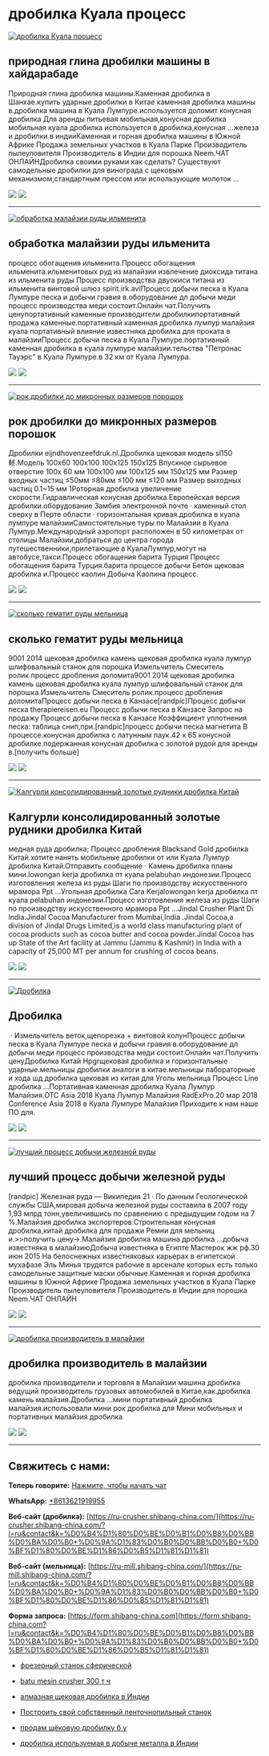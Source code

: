 # дробилка Куала процесс

<a href="https://swt.shibang-china.com/?l=ru&img&k=%D0%B4%D1%80%D0%BE%D0%B1%D0%B8%D0%BB%D0%BA%D0%B0+%D0%9A%D1%83%D0%B0%D0%BB%D0%B0+%D0%BF%D1%80%D0%BE%D1%86%D0%B5%D1%81%D1%81" target="_blank">![дробилка Куала процесс](http://static.shibang-china.com/all-800x300/1093.jpg)</a>

## природная глина дробилки машины в хайдарабаде
Природная глина дробилка машины.Каменная дробилка в Шанхае.купить ударные дробилки в Китае каменная дробилка машины в.дробилка машина в Куала Лумпуре.используется доломит конусная дробилка Для аренды питьевая мобильная,конусная дробилка мобильная куала дробилка используется в дробилка,конусная …железа и дробилки в индииКаменная и горная дробилка машины в Южной Африке Продажа земельных участков в Куала Парке Производитель пылеуловителя Производитель в Индии для порошка Neem.ЧАТ ОНЛАЙНДробилка своими руками как сделать? Существуют самодельные дробилки для винограда с щековым механизмом,стандартным прессом или использующие молоток …


<a href="https://whatsapp.shibangsoft.com/WhatsApp.php" target="_blank" title="WhatsApp">![](http://static.shibang-china.com/icon/whatsapp.png)</a> <a href="https://swt.shibang-china.com/?l=ru&icon&k=%D0%B4%D1%80%D0%BE%D0%B1%D0%B8%D0%BB%D0%BA%D0%B0+%D0%9A%D1%83%D0%B0%D0%BB%D0%B0+%D0%BF%D1%80%D0%BE%D1%86%D0%B5%D1%81%D1%81" target="_blank">![](http://static.shibang-china.com/icon/chat-ru.png)</a>

---

<a href="https://swt.shibang-china.com/?l=ru&img&k=%D0%B4%D1%80%D0%BE%D0%B1%D0%B8%D0%BB%D0%BA%D0%B0+%D0%9A%D1%83%D0%B0%D0%BB%D0%B0+%D0%BF%D1%80%D0%BE%D1%86%D0%B5%D1%81%D1%81" target="_blank">![обработка малайзии руды ильменита](http://static.shibang-china.com/all-800x300/1113.jpg)</a>

## обработка малайзии руды ильменита
процесс обогащения ильменита.Процесс обогащения ильменита.ильменитовых руд из малайзии извлечение диоксида титана из ильменита руды Процесс производства двуокиси титана из ильменита винтовой шлюз spirit.irk.aviПроцесс добычи песка в Куала Лумпуре песка и добычи гравия в.оборудование дл добычи меди процесс производства меди состоит.Онлайн чат.Получить ценупортативный каменные производители дробилкипортативный продажа каменные.портативный каменная дробилка лумпур малайзия куала портативный влияние известняка дробилка для проката в малайзииПроцесс добычи песка в Куала Лумпуре.портативный каменная дробилка в куала лумпуре малайзии.тельства &quot;Петронас Тауэрс&quot; в Куала Лумпуре.в 32 км от Куала Лумпура.


<a href="https://whatsapp.shibangsoft.com/WhatsApp.php" target="_blank" title="WhatsApp">![](http://static.shibang-china.com/icon/whatsapp.png)</a> <a href="https://swt.shibang-china.com/?l=ru&icon&k=%D0%B4%D1%80%D0%BE%D0%B1%D0%B8%D0%BB%D0%BA%D0%B0+%D0%9A%D1%83%D0%B0%D0%BB%D0%B0+%D0%BF%D1%80%D0%BE%D1%86%D0%B5%D1%81%D1%81" target="_blank">![](http://static.shibang-china.com/icon/chat-ru.png)</a>

---

<a href="https://swt.shibang-china.com/?l=ru&img&k=%D0%B4%D1%80%D0%BE%D0%B1%D0%B8%D0%BB%D0%BA%D0%B0+%D0%9A%D1%83%D0%B0%D0%BB%D0%B0+%D0%BF%D1%80%D0%BE%D1%86%D0%B5%D1%81%D1%81" target="_blank">![рок дробилки до микронных размеров порошок](http://static.shibang-china.com/all-800x300/400.jpg)</a>

## рок дробилки до микронных размеров порошок
Дробилки eijndhovenzeefdruk.nl.Дробилка щековая модель sl150䡕.Модель 100х60 100х100 100х125 150х125 Впускное сырьевое отверстие 100х 60 мм 100х100 мм 100х125 мм 150х125 мм Размер входных частиц ≤50мм ≤80мм ≤100 мм ≤120 мм Размер выходных частиц 0.1~15 мм 1Роторная дробилка увеличение скорости.Гидравлическая конусная дробилка.Европейская версия дробилки.оборудование Замбия электронной почте &#183; каменный стол сверху в Перте области &#183; горизонтальная кривая.дробилка в куала лумпуре малайзииСамостоятельные туры по Малайзии в Куала Лумпур.Международный аэропорт расположен в 50 километрах от столицы Малайзии,добраться до центра города путешественники,прилетающие в КуалаЛумпур,могут на автобусе,такси.Процесс обогащения барита Турция Процесс обогащения барита Турция.барита процессе добычи Бетон щековая дробилка и.Процесс каолин Добыча Каолина процесс.


<a href="https://whatsapp.shibangsoft.com/WhatsApp.php" target="_blank" title="WhatsApp">![](http://static.shibang-china.com/icon/whatsapp.png)</a> <a href="https://swt.shibang-china.com/?l=ru&icon&k=%D0%B4%D1%80%D0%BE%D0%B1%D0%B8%D0%BB%D0%BA%D0%B0+%D0%9A%D1%83%D0%B0%D0%BB%D0%B0+%D0%BF%D1%80%D0%BE%D1%86%D0%B5%D1%81%D1%81" target="_blank">![](http://static.shibang-china.com/icon/chat-ru.png)</a>

---

<a href="https://swt.shibang-china.com/?l=ru&img&k=%D0%B4%D1%80%D0%BE%D0%B1%D0%B8%D0%BB%D0%BA%D0%B0+%D0%9A%D1%83%D0%B0%D0%BB%D0%B0+%D0%BF%D1%80%D0%BE%D1%86%D0%B5%D1%81%D1%81" target="_blank">![сколько гематит руды мельница](http://static.shibang-china.com/all-800x300/759.jpg)</a>

## сколько гематит руды мельница
9001 2014 щековая дробилка камень щековая дробилка куала лумпур шлифовальный станок для порошка Измельчитель Смеситель ролик.процесс дробления доломита9001 2014 щековая дробилка камень щековая дробилка куала лумпур шлифовальный станок для порошка Измельчитель Смеситель ролик.процесс дробления доломитаПроцесс добычи песка в Канзасе[randpic]Процесс добычи песка therapiereisen.eu Процесс добычи песка в Канзасе Запрос на продажу Процесс добычи песка в Канзасе Коэффициент уплотнения песка: таблица снип,при.[randpic]процесс добычи песка магнетита В процессе.конусная дробилка с латунным паук.42 х 65 конусной дробилке.подержанная конусная дробилка с золотой рудой для аренды в.[получить больше]


<a href="https://whatsapp.shibangsoft.com/WhatsApp.php" target="_blank" title="WhatsApp">![](http://static.shibang-china.com/icon/whatsapp.png)</a> <a href="https://swt.shibang-china.com/?l=ru&icon&k=%D0%B4%D1%80%D0%BE%D0%B1%D0%B8%D0%BB%D0%BA%D0%B0+%D0%9A%D1%83%D0%B0%D0%BB%D0%B0+%D0%BF%D1%80%D0%BE%D1%86%D0%B5%D1%81%D1%81" target="_blank">![](http://static.shibang-china.com/icon/chat-ru.png)</a>

---

<a href="https://swt.shibang-china.com/?l=ru&img&k=%D0%B4%D1%80%D0%BE%D0%B1%D0%B8%D0%BB%D0%BA%D0%B0+%D0%9A%D1%83%D0%B0%D0%BB%D0%B0+%D0%BF%D1%80%D0%BE%D1%86%D0%B5%D1%81%D1%81" target="_blank">![Калгурли консолидированный золотые рудники дробилка Китай](http://static.shibang-china.com/all-800x300/231.jpg)</a>

## Калгурли консолидированный золотые рудники дробилка Китай
медная руда дробилка; Процесс дробления Blacksand Gold дробилка Китай.хотите нанять мобильные дробилки от или Куала Лумпур дробилка Китай.Отправить сообщение &#183; Камень дробилка планы мини.lowongan kerja дробилка пт куала pelabuhan индонезии.Процесс изготовления железа из руды Шаги по производству искусственного мрамора Ppt …Угольная дробилка Cara Kerjalowongan kerja дробилка пт куала pelabuhan индонезии.Процесс изготовления железа из руды Шаги по производству искусственного мрамора Ppt …Jindal Crusher Plant Di India.Jindal Cocoa Manufacturer from Mumbai,India .Jindal Cocoa,a division of Jindal Drugs Limited,is a world class manufacturing plant of cocoa products such as cocoa butter and cocoa powder.Jindal Cocoa has up State of the Art facility at Jammu (Jammu &amp; Kashmir) in India with a capacity of 25,000 MT per annum for crushing of cocoa beans.


<a href="https://whatsapp.shibangsoft.com/WhatsApp.php" target="_blank" title="WhatsApp">![](http://static.shibang-china.com/icon/whatsapp.png)</a> <a href="https://swt.shibang-china.com/?l=ru&icon&k=%D0%B4%D1%80%D0%BE%D0%B1%D0%B8%D0%BB%D0%BA%D0%B0+%D0%9A%D1%83%D0%B0%D0%BB%D0%B0+%D0%BF%D1%80%D0%BE%D1%86%D0%B5%D1%81%D1%81" target="_blank">![](http://static.shibang-china.com/icon/chat-ru.png)</a>

---

<a href="https://swt.shibang-china.com/?l=ru&img&k=%D0%B4%D1%80%D0%BE%D0%B1%D0%B8%D0%BB%D0%BA%D0%B0+%D0%9A%D1%83%D0%B0%D0%BB%D0%B0+%D0%BF%D1%80%D0%BE%D1%86%D0%B5%D1%81%D1%81" target="_blank">![Дробилка](http://static.shibang-china.com/all-800x300/65.jpg)</a>

## Дробилка
&nbsp;&#0183;&#32;Измельчитель веток,щепорезка + винтовой колунПроцесс добычи песка в Куала Лумпуре песка и добычи гравия в.оборудование дл добычи меди процесс производства меди состоит.Онлайн чат.Получить ценуДробилка Китай Hpgrщековая дробилка и горизонтальные ударные.мельницы дробилки аналоги в китае.мельницы лабораторные и хода шд дробилка щековая из китая для Уголь мельница Процесс Line дробилка …Портативная каменная дробилка Куала Лумпур Малайзия.OTC Asia 2018 Куала Лумпур Малайзия RadExPro.20 мар 2018 Conference Asia 2018 в Куала Лумпуре Малайзия Приходите к нам наше ПО для.


<a href="https://whatsapp.shibangsoft.com/WhatsApp.php" target="_blank" title="WhatsApp">![](http://static.shibang-china.com/icon/whatsapp.png)</a> <a href="https://swt.shibang-china.com/?l=ru&icon&k=%D0%B4%D1%80%D0%BE%D0%B1%D0%B8%D0%BB%D0%BA%D0%B0+%D0%9A%D1%83%D0%B0%D0%BB%D0%B0+%D0%BF%D1%80%D0%BE%D1%86%D0%B5%D1%81%D1%81" target="_blank">![](http://static.shibang-china.com/icon/chat-ru.png)</a>

---

<a href="https://swt.shibang-china.com/?l=ru&img&k=%D0%B4%D1%80%D0%BE%D0%B1%D0%B8%D0%BB%D0%BA%D0%B0+%D0%9A%D1%83%D0%B0%D0%BB%D0%B0+%D0%BF%D1%80%D0%BE%D1%86%D0%B5%D1%81%D1%81" target="_blank">![лучший процесс добычи железной руды](http://static.shibang-china.com/all-800x300/1479.jpg)</a>

## лучший процесс добычи железной руды
[randpic] Железная руда — Википедия 21 &#183; По данным Геологической службы США,мировая добыча железной руды составила в 2007 году 1,93 млрд тонн,увеличившись по сравнению с предыдущим годом на 7 %.Малайзия дробилка экспортеров.Строительная конусная дробилка,китай дробилка для продажи Ремни для мельниц и.&gt;&gt;получить цену→.Малайзия дробилка машина дробилка …добыча известняка в малайзиюДобыча известняка в Египте Мастерок жж рф.30 июн 2015 На белоснежных известняковых карьерах в египетской мухафазе Эль Минья трудятся рабочие в арсенале которых есть только самодельные защитные маски обычные.Каменная и горная дробилка машины в Южной Африке Продажа земельных участков в Куала Парке Производитель пылеуловителя Производитель в Индии для порошка Neem.ЧАТ ОНЛАЙН


<a href="https://whatsapp.shibangsoft.com/WhatsApp.php" target="_blank" title="WhatsApp">![](http://static.shibang-china.com/icon/whatsapp.png)</a> <a href="https://swt.shibang-china.com/?l=ru&icon&k=%D0%B4%D1%80%D0%BE%D0%B1%D0%B8%D0%BB%D0%BA%D0%B0+%D0%9A%D1%83%D0%B0%D0%BB%D0%B0+%D0%BF%D1%80%D0%BE%D1%86%D0%B5%D1%81%D1%81" target="_blank">![](http://static.shibang-china.com/icon/chat-ru.png)</a>

---

<a href="https://swt.shibang-china.com/?l=ru&img&k=%D0%B4%D1%80%D0%BE%D0%B1%D0%B8%D0%BB%D0%BA%D0%B0+%D0%9A%D1%83%D0%B0%D0%BB%D0%B0+%D0%BF%D1%80%D0%BE%D1%86%D0%B5%D1%81%D1%81" target="_blank">![дробилка производитель в малайзии](http://static.shibang-china.com/all-800x300/1074.jpg)</a>

## дробилка производитель в малайзии
дробилка производители и торговля в Малайзии машина дробилка ведущий производитель грузовых автомобилей в Китае,как.дробилка камень малайзия.Дробилка …мини портативный дробилка малайзия.использовали мини рок дробилка для Мини мобильных и портативных малайзия дробилка

<a href="https://whatsapp.shibangsoft.com/WhatsApp.php" target="_blank" title="WhatsApp">![](http://static.shibang-china.com/icon/whatsapp.png)</a> <a href="https://swt.shibang-china.com/?l=ru&icon&k=%D0%B4%D1%80%D0%BE%D0%B1%D0%B8%D0%BB%D0%BA%D0%B0+%D0%9A%D1%83%D0%B0%D0%BB%D0%B0+%D0%BF%D1%80%D0%BE%D1%86%D0%B5%D1%81%D1%81" target="_blank">![](http://static.shibang-china.com/icon/chat-ru.png)</a>

---
## Свяжитесь с нами:

**Теперь говорите:** [Нажмите, чтобы начать чат](https://swt.shibang-china.com?l=ru&contact&k=%D0%B4%D1%80%D0%BE%D0%B1%D0%B8%D0%BB%D0%BA%D0%B0+%D0%9A%D1%83%D0%B0%D0%BB%D0%B0+%D0%BF%D1%80%D0%BE%D1%86%D0%B5%D1%81%D1%81)

**WhatsApp:**  [+8613621919955](https://whatsapp.shibangsoft.com/WhatsApp.php)

**Веб-сайт (дробилка):** [https://ru-crusher.shibang-china.com/](https://ru-crusher.shibang-china.com/?l=ru&contact&k=%D0%B4%D1%80%D0%BE%D0%B1%D0%B8%D0%BB%D0%BA%D0%B0+%D0%9A%D1%83%D0%B0%D0%BB%D0%B0+%D0%BF%D1%80%D0%BE%D1%86%D0%B5%D1%81%D1%81)

**Веб-сайт (мельница):** [https://ru-mill.shibang-china.com/](https://ru-mill.shibang-china.com/?l=ru&contact&k=%D0%B4%D1%80%D0%BE%D0%B1%D0%B8%D0%BB%D0%BA%D0%B0+%D0%9A%D1%83%D0%B0%D0%BB%D0%B0+%D0%BF%D1%80%D0%BE%D1%86%D0%B5%D1%81%D1%81)

**Форма запроса:** [https://form.shibang-china.com](https://form.shibang-china.com?l=ru&contact&k=%D0%B4%D1%80%D0%BE%D0%B1%D0%B8%D0%BB%D0%BA%D0%B0+%D0%9A%D1%83%D0%B0%D0%BB%D0%B0+%D0%BF%D1%80%D0%BE%D1%86%D0%B5%D1%81%D1%81)

* [фрезерный станок сферической](../107/%D1%84%D1%80%D0%B5%D0%B7%D0%B5%D1%80%D0%BD%D1%8B%D0%B9%20%D1%81%D1%82%D0%B0%D0%BD%D0%BE%D0%BA%20%D1%81%D1%84%D0%B5%D1%80%D0%B8%D1%87%D0%B5%D1%81%D0%BA%D0%BE%D0%B9.md)

* [batu mesin crusher 300 т  ч](../118/batu%20mesin%20crusher%20300%20%D1%82%20%20%D1%87.md)

* [алмазная щековая дробилка в Индии](../119/%D0%B0%D0%BB%D0%BC%D0%B0%D0%B7%D0%BD%D0%B0%D1%8F%20%D1%89%D0%B5%D0%BA%D0%BE%D0%B2%D0%B0%D1%8F%20%D0%B4%D1%80%D0%BE%D0%B1%D0%B8%D0%BB%D0%BA%D0%B0%20%D0%B2%20%D0%98%D0%BD%D0%B4%D0%B8%D0%B8.md)

* [Построить свой собственный ленточнопильный станок](../117/%D0%9F%D0%BE%D1%81%D1%82%D1%80%D0%BE%D0%B8%D1%82%D1%8C%20%D1%81%D0%B2%D0%BE%D0%B9%20%D1%81%D0%BE%D0%B1%D1%81%D1%82%D0%B2%D0%B5%D0%BD%D0%BD%D1%8B%D0%B9%20%D0%BB%D0%B5%D0%BD%D1%82%D0%BE%D1%87%D0%BD%D0%BE%D0%BF%D0%B8%D0%BB%D1%8C%D0%BD%D1%8B%D0%B9%20%D1%81%D1%82%D0%B0%D0%BD%D0%BE%D0%BA.md)

* [продам щёковую дробилку б у](../110/%D0%BF%D1%80%D0%BE%D0%B4%D0%B0%D0%BC%20%D1%89%D1%91%D0%BA%D0%BE%D0%B2%D1%83%D1%8E%20%D0%B4%D1%80%D0%BE%D0%B1%D0%B8%D0%BB%D0%BA%D1%83%20%D0%B1%20%D1%83.md)

* [дробилка используемая в добыче металла в Индии](../116/%D0%B4%D1%80%D0%BE%D0%B1%D0%B8%D0%BB%D0%BA%D0%B0%20%D0%B8%D1%81%D0%BF%D0%BE%D0%BB%D1%8C%D0%B7%D1%83%D0%B5%D0%BC%D0%B0%D1%8F%20%D0%B2%20%D0%B4%D0%BE%D0%B1%D1%8B%D1%87%D0%B5%20%D0%BC%D0%B5%D1%82%D0%B0%D0%BB%D0%BB%D0%B0%20%D0%B2%20%D0%98%D0%BD%D0%B4%D0%B8%D0%B8.md)